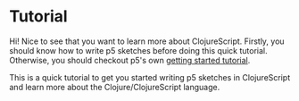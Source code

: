 # Tutorial

Hi! Nice to see that you want to learn more about ClojureScript. Firstly, you
should know how to write p5 sketches before doing this quick tutorial.
Otherwise, you should checkout p5's own [getting started
tutorial](https://p5js.org/get-started/).

This is a quick tutorial to get you started writing p5 sketches in
ClojureScript and learn more about the Clojure/ClojureScript language.
